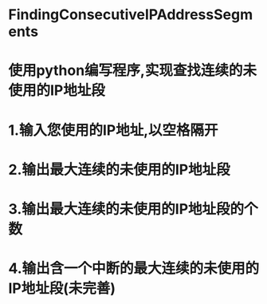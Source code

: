 # FindingConsecutiveIPAddressSegments
# 使用python编写程序,实现查找连续的未使用的IP地址段
# 1.输入您使用的IP地址,以空格隔开
# 2.输出最大连续的未使用的IP地址段
# 3.输出最大连续的未使用的IP地址段的个数
# 4.输出含一个中断的最大连续的未使用的IP地址段(未完善)